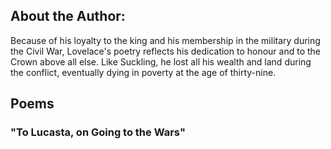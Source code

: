 ## About the Author:

Because of his loyalty to the king and his membership in the military during the Civil War, Lovelace's poetry reflects his dedication to honour and to the Crown above all else. Like Suckling, he lost all his wealth and land during the conflict, eventually dying in poverty at the age of thirty-nine.

## Poems

### "To Lucasta, on Going to the Wars"

